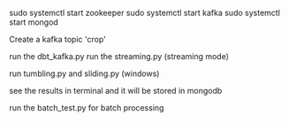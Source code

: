 sudo systemctl start zookeeper
sudo systemctl start kafka
sudo systemctl start mongod

Create a kafka topic 'crop'

run the dbt_kafka.py 
run the streaming.py (streaming mode)

run tumbling.py and sliding.py (windows)

see the results in terminal and it will be stored in mongodb 

run the batch_test.py for batch processing 
